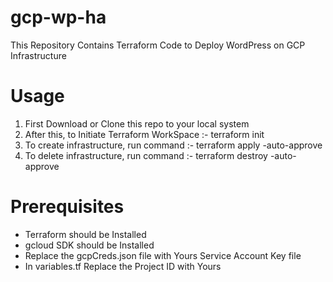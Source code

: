 # gcp-wp-ha 
This Repository Contains Terraform Code to Deploy WordPress on GCP Infrastructure

# Usage
1. First Download or Clone this repo to your local system
2. After this, to Initiate Terraform WorkSpace :- terraform init
3. To create infrastructure, run command :- terraform apply -auto-approve
4. To delete infrastructure, run command :- terraform destroy -auto-approve

# Prerequisites
* Terraform should be Installed
* gcloud SDK should be Installed
* Replace the gcpCreds.json file with Yours Service Account Key file
* In variables.tf Replace the Project ID with Yours
